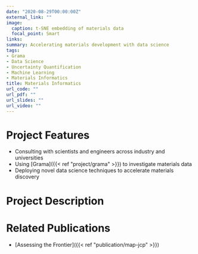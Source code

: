```yaml
---
date: "2020-08-29T00:00:00Z"
external_link: ""
image:
  caption: t-SNE embedding of materials data
  focal_point: Smart
links:
summary: Accelerating materials development with data science
tags:
- Grama
- Data Science
- Uncertainty Quantification
- Machine Learning
- Materials Informatics
title: Materials Informatics
url_code: ""
url_pdf: ""
url_slides: ""
url_video: ""
---
```


# Project Features

- Consulting with scientists and engineers across industry and universities
- Using [Grama]({{< ref "project/grama" >}}) to investigate materials data
- Deploying novel data science techniques to accelerate materials discovery

# Project Description

# Related Publications

- [Assessing the Frontier]({{< ref "publication/map-jcp" >}})
